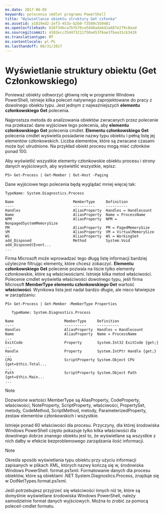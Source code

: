 ```yaml
---
ms.date: 2017-06-05
keywords: polecenia cmdlet programu PowerShell
title: "Wyświetlanie obiektu struktury Get członka"
ms.assetid: a1819ed2-2ef3-453a-b2b0-f3589c550481
ms.openlocfilehash: 618f34bca7bfb76ce5d48ada642a687e279c8aad
ms.sourcegitcommit: 4102ecc35d473211f50a453f6ae3fbea31cb3428
ms.translationtype: MT
ms.contentlocale: pl-PL
ms.lasthandoff: 08/31/2017
---
```

# <a name="viewing-object-structure-get-member"></a>Wyświetlanie struktury obiektu (Get Członkowskiego)
Ponieważ obiekty odtworzyć główną rolę w programie Windows PowerShell, istnieje kilka poleceń natywnego zaprojektowane do pracy z dowolnego obiektu typu. Jest jednym z najważniejszych **elementu członkowskiego Get** polecenia.

Najprostsza metoda do analizowania obiektów zwracanych przez polecenie ma przekazać dane wyjściowe tego polecenia, aby **elementu członkowskiego Get** polecenia cmdlet. **Elementu członkowskiego Get** polecenia cmdlet wyświetla posiadanie nazwy typu obiektu i pełną listę jej elementów członkowskich. Liczba elementów, które są zwracane czasami może być utrudnione. Na przykład obiekt procesu mogą mieć członków ponad 100.

Aby wyświetlić wszystkie elementy członkowskie obiektu procesu i strony danych wyjściowych, aby wyświetlić wszystkie, wpisz:

```
PS> Get-Process | Get-Member | Out-Host -Paging
```

Dane wyjściowe tego polecenia będą wyglądać mniej więcej tak:

```
TypeName: System.Diagnostics.Process

Name                           MemberType     Definition
----                           ----------     ----------
Handles                        AliasProperty  Handles = Handlecount
Name                           AliasProperty  Name = ProcessName
NPM                            AliasProperty  NPM = NonpagedSystemMemorySize
PM                             AliasProperty  PM = PagedMemorySize
VM                             AliasProperty  VM = VirtualMemorySize
WS                             AliasProperty  WS = WorkingSet
add_Disposed                   Method         System.Void add_Disposed(Event...
...
```

Firma Microsoft może wprowadzać tego długą listę informacji bardziej użyteczne filtrując elementy, które chcesz zobaczyć. **Elementu członkowskiego Get** polecenie pozwala na liście tylko elementy członkowskie, które są właściwościami. Istnieje kilka metod właściwości. Polecenie cmdlet wyświetla właściwości dowolnego typu, jeśli firma Microsoft **MemberType elementu członkowskiego Get** wartość **właściwości**. Wynikowa lista jest nadal bardzo długie, ale nieco łatwiejsze w zarządzaniu:

```
PS> Get-Process | Get-Member -MemberType Properties

   TypeName: System.Diagnostics.Process

Name                       MemberType     Definition
----                       ----------     ----------
Handles                    AliasProperty  Handles = Handlecount
Name                       AliasProperty  Name = ProcessName
...
ExitCode                   Property       System.Int32 ExitCode {get;}
...
Handle                     Property       System.IntPtr Handle {get;}
...
CPU                        ScriptProperty System.Object CPU {get=$this.Total...
...
Path                       ScriptProperty System.Object Path {get=$this.Main...
...
```

> [!NOTE]
> Dozwolone wartości MemberType są AliasProperty, CodeProperty, właściwości, NoteProperty, ScriptProperty, właściwości, PropertySet, metody, CodeMethod, ScriptMethod, metody, ParameterizedProperty, zestaw elementów członkowskich i wszystkie.

Istnieje ponad 60 właściwości dla procesu. Przyczyny, dla której środowiska Windows PowerShell często pokazuje tylko kilka właściwości dla dowolnego dobrze znanego obiektu jest to, że wyświetlane są wszystkie z nich dałby w efekcie bezproblemowego zarządzania ilość informacji.

> [!NOTE]
> Określa sposób wyświetlania typu obiektu przy użyciu informacji zapisanych w plikach XML, których nazwy kończą się w, środowiska Windows PowerShell. format.ps1xml. Formatowanie danych dla procesu obiektów, które są obiektami .NET System.Diagnostics.Process, znajduje się w DotNetTypes.format.ps1xml.

Jeśli potrzebujesz przyjrzeć się właściwości innych niż te, które są domyślnie wyświetlane środowiska Windows PowerShell, należy samodzielnie format danych wyjściowych. Można to zrobić za pomocą poleceń cmdlet formatu.

